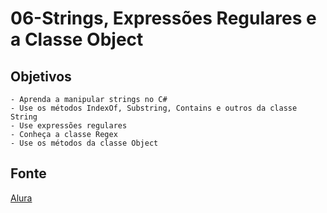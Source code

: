 # 06-Strings, Expressões Regulares e a Classe Object

## Objetivos

    - Aprenda a manipular strings no C#
    - Use os métodos IndexOf, Substring, Contains e outros da classe String
    - Use expressões regulares
    - Conheça a classe Regex
    - Use os métodos da classe Object

## Fonte

[Alura](https://cursos.alura.com.br/course/csharp-string-regex-object)

